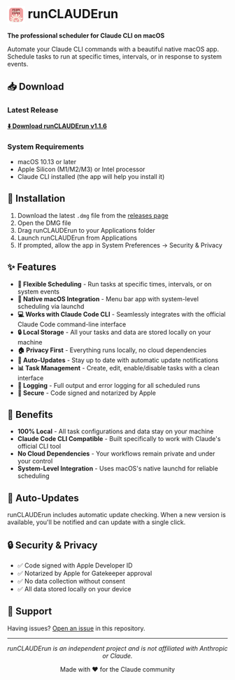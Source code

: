 # <img src="https://raw.githubusercontent.com/runCLAUDErun/releases/main/icon.png" width="40" align="center" alt="runCLAUDErun"> runCLAUDErun

**The professional scheduler for Claude CLI on macOS**

Automate your Claude CLI commands with a beautiful native macOS app. Schedule tasks to run at specific times, intervals, or in response to system events.

## 📥 Download

### Latest Release
**[⬇️ Download runCLAUDErun v1.1.6](https://github.com/runCLAUDErun/releases/releases/latest)**

### System Requirements
- macOS 10.13 or later
- Apple Silicon (M1/M2/M3) or Intel processor
- Claude CLI installed (the app will help you install it)

## 🚀 Installation

1. Download the latest `.dmg` file from the [releases page](https://github.com/runCLAUDErun/releases/releases)
2. Open the DMG file
3. Drag runCLAUDErun to your Applications folder
4. Launch runCLAUDErun from Applications
5. If prompted, allow the app in System Preferences → Security & Privacy

## ✨ Features

- **📅 Flexible Scheduling** - Run tasks at specific times, intervals, or on system events
- **🎯 Native macOS Integration** - Menu bar app with system-level scheduling via launchd
- **💻 Works with Claude Code CLI** - Seamlessly integrates with the official Claude Code command-line interface
- **🔒 Local Storage** - All your tasks and data are stored locally on your machine
- **🏠 Privacy First** - Everything runs locally, no cloud dependencies
- **🔄 Auto-Updates** - Stay up to date with automatic update notifications
- **📊 Task Management** - Create, edit, enable/disable tasks with a clean interface
- **📝 Logging** - Full output and error logging for all scheduled runs
- **🔐 Secure** - Code signed and notarized by Apple

## 🎯 Benefits

- **100% Local** - All task configurations and data stay on your machine
- **Claude Code CLI Compatible** - Built specifically to work with Claude's official CLI tool
- **No Cloud Dependencies** - Your workflows remain private and under your control
- **System-Level Integration** - Uses macOS's native launchd for reliable scheduling

## 🔄 Auto-Updates

runCLAUDErun includes automatic update checking. When a new version is available, you'll be notified and can update with a single click.

## 🔒 Security & Privacy

- ✅ Code signed with Apple Developer ID
- ✅ Notarized by Apple for Gatekeeper approval
- ✅ No data collection without consent
- ✅ All data stored locally on your device

## 🤝 Support

Having issues? [Open an issue](https://github.com/runCLAUDErun/releases/issues) in this repository.

---

<p align="center">
  <em>runCLAUDErun is an independent project and is not affiliated with Anthropic or Claude.</em>
</p>

<p align="center">
  Made with ❤️ for the Claude community
</p>